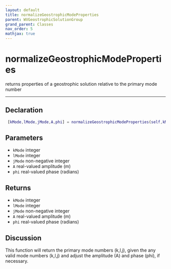 ```yaml
---
layout: default
title: normalizeGeostrophicModeProperties
parent: WVGeostrophicSolutionGroup
grand_parent: Classes
nav_order: 5
mathjax: true
---
```


#  normalizeGeostrophicModeProperties

returns properties of a geostrophic solution relative to the primary mode number


---

## Declaration
```matlab
 [kMode,lMode,jMode,A,phi] = normalizeGeostrophicModeProperties(self,kMode,lMode,jMode,A,phi)
```
## Parameters
+ `kMode`  integer
+ `lMode`  integer
+ `jMode`  non-negative integer
+ `A`  real-valued amplitude (m)
+ `phi`  real-valued phase (radians)

## Returns
+ `kMode`  integer
+ `lMode`  integer
+ `jMode`  non-negative integer
+ `A`  real-valued amplitude (m)
+ `phi`  real-valued phase (radians)

## Discussion

  This function will return the primary mode numbers (k,l,j),
  given the any valid mode numbers (k,l,j) and adjust the
  amplitude (A) and phase (phi), if necessary.
 
                        
